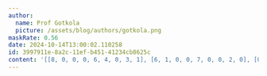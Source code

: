 ```yaml
---
author:
  name: Prof Gotkola
  picture: /assets/blog/authors/gotkola.png
maskRate: 0.56
date: 2024-10-14T13:00:02.110258
id: 3997911e-8a2c-11ef-b451-41234cb8625c
content: '[[8, 0, 0, 0, 6, 4, 0, 3, 1], [6, 1, 0, 0, 7, 0, 0, 2, 0], [0, 4, 9, 0, 0, 0, 5, 0, 0], [2, 6, 1, 0, 0, 0, 0, 0, 0], [3, 0, 7, 0, 4, 0, 1, 5, 0], [5, 0, 0, 0, 3, 9, 2, 0, 7], [0, 0, 0, 0, 5, 7, 0, 0, 2], [0, 0, 5, 2, 0, 0, 0, 4, 0], [0, 0, 8, 4, 1, 3, 0, 0, 5]]'
---
```

